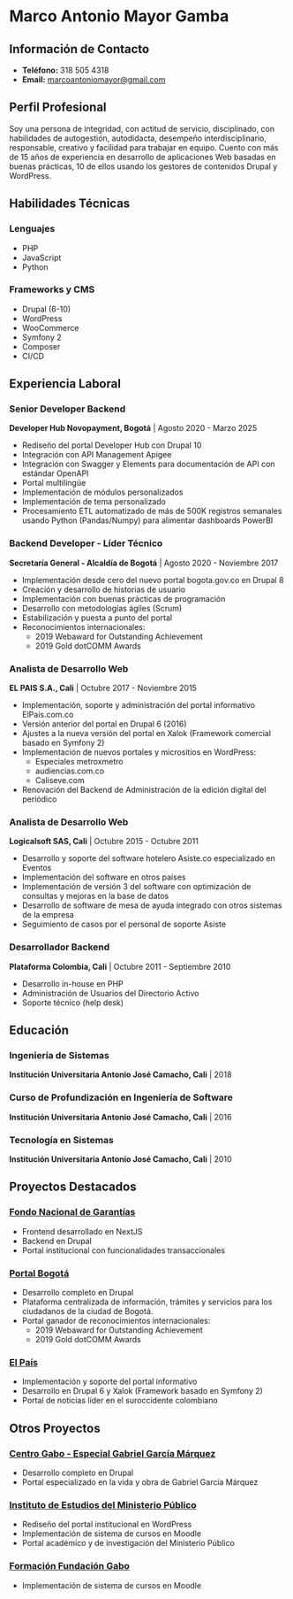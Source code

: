# Marco Antonio Mayor Gamba

## Información de Contacto
- **Teléfono:** 318 505 4318
- **Email:** marcoantoniomayor@gmail.com

## Perfil Profesional
Soy una persona de integridad, con actitud de servicio, disciplinado, con habilidades de autogestión, autodidacta, desempeño interdisciplinario, responsable, creativo y facilidad para trabajar en equipo. Cuento con más de 15 años de experiencia en desarrollo de aplicaciones Web basadas en buenas prácticas, 10 de ellos usando los gestores de contenidos Drupal y WordPress.

## Habilidades Técnicas

### Lenguajes
- PHP
- JavaScript
- Python

### Frameworks y CMS
- Drupal (6-10)
- WordPress
- WooCommerce
- Symfony 2
- Composer
- CI/CD

## Experiencia Laboral

### Senior Developer Backend
**Developer Hub Novopayment, Bogotá** | Agosto 2020 - Marzo 2025
- Rediseño del portal Developer Hub con Drupal 10
- Integración con API Management Apigee
- Integración con Swagger y Elements para documentación de API con estándar OpenAPI
- Portal multilingüe
- Implementación de módulos personalizados
- Implementación de tema personalizado
- Procesamiento ETL automatizado de más de 500K registros semanales usando Python (Pandas/Numpy) para alimentar dashboards PowerBI

### Backend Developer - Líder Técnico
**Secretaría General - Alcaldía de Bogotá** | Agosto 2020 - Noviembre 2017
- Implementación desde cero del nuevo portal bogota.gov.co en Drupal 8
- Creación y desarrollo de historias de usuario
- Implementación con buenas prácticas de programación
- Desarrollo con metodologías ágiles (Scrum)
- Estabilización y puesta a punto del portal
- Reconocimientos internacionales:
  - 2019 Webaward for Outstanding Achievement
  - 2019 Gold dotCOMM Awards

### Analista de Desarrollo Web
**EL PAIS S.A., Cali** | Octubre 2017 - Noviembre 2015
- Implementación, soporte y administración del portal informativo ElPais.com.co
- Versión anterior del portal en Drupal 6 (2016)
- Ajustes a la nueva versión del portal en Xalok (Framework comercial basado en Symfony 2)
- Implementación de nuevos portales y micrositios en WordPress:
  - Especiales metroxmetro
  - audiencias.com.co
  - Caliseve.com
- Renovación del Backend de Administración de la edición digital del periódico

### Analista de Desarrollo Web
**Logicalsoft SAS, Cali** | Octubre 2015 - Octubre 2011
- Desarrollo y soporte del software hotelero Asiste.co especializado en Eventos
- Implementación del software en otros países
- Implementación de versión 3 del software con optimización de consultas y mejoras en la base de datos
- Desarrollo de software de mesa de ayuda integrado con otros sistemas de la empresa
- Seguimiento de casos por el personal de soporte Asiste

### Desarrollador Backend
**Plataforma Colombia, Cali** | Octubre 2011 - Septiembre 2010
- Desarrollo in-house en PHP
- Administración de Usuarios del Directorio Activo
- Soporte técnico (help desk)

## Educación

### Ingeniería de Sistemas
**Institución Universitaria Antonio José Camacho, Cali** | 2018

### Curso de Profundización en Ingeniería de Software
**Institución Universitaria Antonio José Camacho, Cali** | 2016

### Tecnología en Sistemas
**Institución Universitaria Antonio José Camacho, Cali** | 2010

## Proyectos Destacados

### [Fondo Nacional de Garantías](https://www.fng.gov.co/)
- Frontend desarrollado en NextJS
- Backend en Drupal
- Portal institucional con funcionalidades transaccionales

### [Portal Bogotá](https://bogota.gov.co/)
- Desarrollo completo en Drupal
- Plataforma centralizada de información, trámites y servicios para los ciudadanos de la ciudad de Bogotá.
- Portal ganador de reconocimientos internacionales:
  - 2019 Webaward for Outstanding Achievement
  - 2019 Gold dotCOMM Awards

### [El País](https://www.elpais.com.co/)
- Implementación y soporte del portal informativo
- Desarrollo en Drupal 6 y Xalok (Framework basado en Symfony 2)
- Portal de noticias líder en el suroccidente colombiano

## Otros Proyectos

### [Centro Gabo - Especial Gabriel García Márquez](https://centrogabo.org/especiales/gabriel-garcia-marquez/)
- Desarrollo completo en Drupal
- Portal especializado en la vida y obra de Gabriel García Márquez

### [Instituto de Estudios del Ministerio Público](https://iemp.gov.co/)
- Rediseño del portal institucional en WordPress
- Implementación de sistema de cursos en Moodle
- Portal académico y de investigación del Ministerio Público

### [Formación Fundación Gabo](https://centrogabo.org/formacion-virtual/)
- Implementación de sistema de cursos en Moodle
